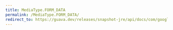 ```yaml
---
title: MediaType.FORM_DATA
permalink: /MediaType.FORM_DATA/
redirect_to: https://guava.dev/releases/snapshot-jre/api/docs/com/google/common/net/MediaType.html#FORM_DATA
---
```

